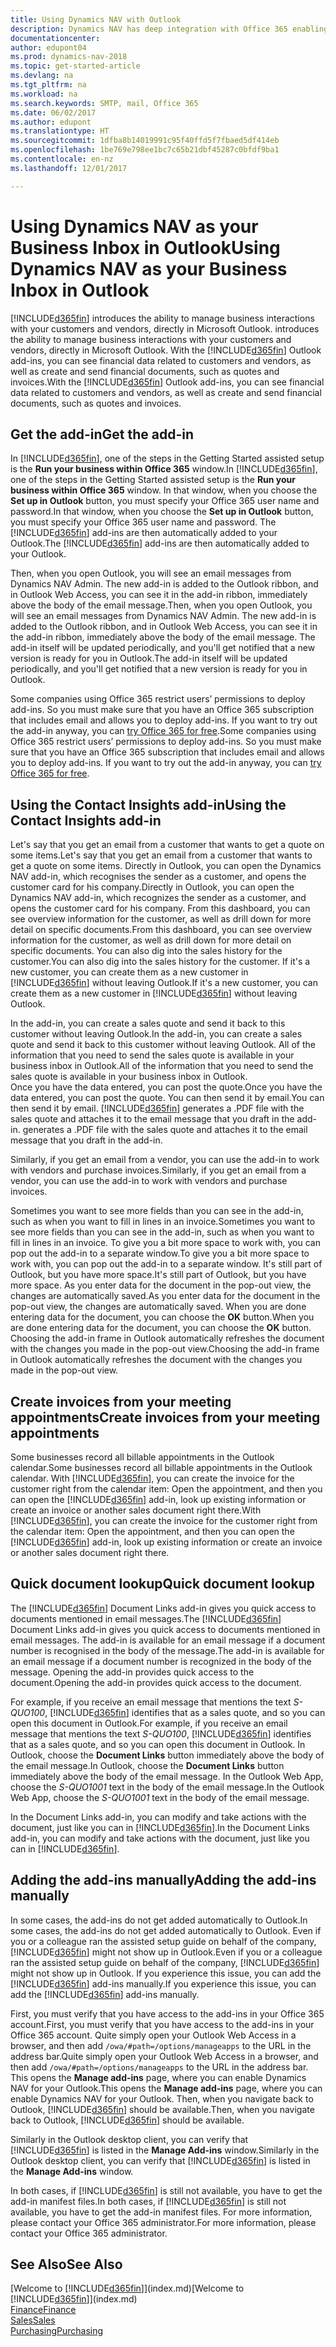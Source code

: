 ```yaml
---
title: Using Dynamics NAV with Outlook
description: Dynamics NAV has deep integration with Office 365 enabling you to manage all your business interactions and mail with customers and vendors directly in Outlook.
documentationcenter: 
author: edupont04
ms.prod: dynamics-nav-2018
ms.topic: get-started-article
ms.devlang: na
ms.tgt_pltfrm: na
ms.workload: na
ms.search.keywords: SMTP, mail, Office 365
ms.date: 06/02/2017
ms.author: edupont
ms.translationtype: HT
ms.sourcegitcommit: 1dfba8b14019991c95f40ffd5f7fbaed5df414eb
ms.openlocfilehash: 1be769e798ee1bc7c65b21dbf45287c0bfdf9ba1
ms.contentlocale: en-nz
ms.lasthandoff: 12/01/2017

---
```

# <a name="using-dynamics-nav-as-your-business-inbox-in-outlook"></a><span data-ttu-id="7ed73-103">Using Dynamics NAV as your Business Inbox in Outlook</span><span class="sxs-lookup"><span data-stu-id="7ed73-103">Using Dynamics NAV as your Business Inbox in Outlook</span></span>
[!INCLUDE[d365fin](includes/d365fin_md.md)]<span data-ttu-id="7ed73-104"> introduces the ability to manage business interactions with your customers and vendors, directly in Microsoft Outlook.</span><span class="sxs-lookup"><span data-stu-id="7ed73-104"> introduces the ability to manage business interactions with your customers and vendors, directly in Microsoft Outlook.</span></span> <span data-ttu-id="7ed73-105">With the [!INCLUDE[d365fin](includes/d365fin_md.md)] Outlook add-ins, you can see financial data related to customers and vendors, as well as create and send financial documents, such as quotes and invoices.</span><span class="sxs-lookup"><span data-stu-id="7ed73-105">With the [!INCLUDE[d365fin](includes/d365fin_md.md)] Outlook add-ins, you can see financial data related to customers and vendors, as well as create and send financial documents, such as quotes and invoices.</span></span>  

## <a name="get-the-add-in"></a><span data-ttu-id="7ed73-106">Get the add-in</span><span class="sxs-lookup"><span data-stu-id="7ed73-106">Get the add-in</span></span>
<span data-ttu-id="7ed73-107">In [!INCLUDE[d365fin](includes/d365fin_md.md)], one of the steps in the Getting Started assisted setup is the **Run your business within Office 365** window.</span><span class="sxs-lookup"><span data-stu-id="7ed73-107">In [!INCLUDE[d365fin](includes/d365fin_md.md)], one of the steps in the Getting Started assisted setup is the **Run your business within Office 365** window.</span></span> <span data-ttu-id="7ed73-108">In that window, when you choose the **Set up in Outlook** button, you must specify your Office 365 user name and password.</span><span class="sxs-lookup"><span data-stu-id="7ed73-108">In that window, when you choose the **Set up in Outlook** button, you must specify your Office 365 user name and password.</span></span> <span data-ttu-id="7ed73-109">The [!INCLUDE[d365fin](includes/d365fin_md.md)] add-ins are then automatically added to your Outlook.</span><span class="sxs-lookup"><span data-stu-id="7ed73-109">The [!INCLUDE[d365fin](includes/d365fin_md.md)] add-ins are then automatically added to your Outlook.</span></span>  

<span data-ttu-id="7ed73-110">Then, when you open Outlook, you will see an email messages from Dynamics NAV Admin. The new add-in is added to the Outlook ribbon, and in Outlook Web Access, you can see it in the add-in ribbon, immediately above the body of the email message.</span><span class="sxs-lookup"><span data-stu-id="7ed73-110">Then, when you open Outlook, you will see an email messages from Dynamics NAV Admin. The new add-in is added to the Outlook ribbon, and in Outlook Web Access, you can see it in the add-in ribbon, immediately above the body of the email message.</span></span> <span data-ttu-id="7ed73-111">The add-in itself will be updated periodically, and you'll get notified that a new version is ready for you in Outlook.</span><span class="sxs-lookup"><span data-stu-id="7ed73-111">The add-in itself will be updated periodically, and you'll get notified that a new version is ready for you in Outlook.</span></span>  

<span data-ttu-id="7ed73-112">Some companies using Office 365 restrict users’ permissions to deploy add-ins. So you must make sure that you have an Office 365 subscription that includes email and allows you to deploy add-ins. If you want to try out the add-in anyway, you can [try Office 365 for free](https://products.office.com/try).</span><span class="sxs-lookup"><span data-stu-id="7ed73-112">Some companies using Office 365 restrict users’ permissions to deploy add-ins. So you must make sure that you have an Office 365 subscription that includes email and allows you to deploy add-ins. If you want to try out the add-in anyway, you can [try Office 365 for free](https://products.office.com/try).</span></span>  

## <a name="using-the-contact-insights-add-in"></a><span data-ttu-id="7ed73-113">Using the Contact Insights add-in</span><span class="sxs-lookup"><span data-stu-id="7ed73-113">Using the Contact Insights add-in</span></span>
<span data-ttu-id="7ed73-114">Let's say that you get an email from a customer that wants to get a quote on some items.</span><span class="sxs-lookup"><span data-stu-id="7ed73-114">Let's say that you get an email from a customer that wants to get a quote on some items.</span></span> <span data-ttu-id="7ed73-115">Directly in Outlook, you can open the Dynamics NAV add-in, which recognises the sender as a customer, and opens the customer card for his company.</span><span class="sxs-lookup"><span data-stu-id="7ed73-115">Directly in Outlook, you can open the Dynamics NAV add-in, which recognizes the sender as a customer, and opens the customer card for his company.</span></span> <span data-ttu-id="7ed73-116">From this dashboard, you can see overview information for the customer, as well as drill down for more detail on specific documents.</span><span class="sxs-lookup"><span data-stu-id="7ed73-116">From this dashboard, you can see overview information for the customer, as well as drill down for more detail on specific documents.</span></span> <span data-ttu-id="7ed73-117">You can also dig into the sales history for the customer.</span><span class="sxs-lookup"><span data-stu-id="7ed73-117">You can also dig into the sales history for the customer.</span></span> <span data-ttu-id="7ed73-118">If it's a new customer, you can create them as a new customer in [!INCLUDE[d365fin](includes/d365fin_md.md)] without leaving Outlook.</span><span class="sxs-lookup"><span data-stu-id="7ed73-118">If it's a new customer, you can create them as a new customer in [!INCLUDE[d365fin](includes/d365fin_md.md)] without leaving Outlook.</span></span>  

<span data-ttu-id="7ed73-119">In the add-in, you can create a sales quote and send it back to this customer without leaving Outlook.</span><span class="sxs-lookup"><span data-stu-id="7ed73-119">In the add-in, you can create a sales quote and send it back to this customer without leaving Outlook.</span></span> <span data-ttu-id="7ed73-120">All of the information that you need to send the sales quote is available in your business inbox in Outlook.</span><span class="sxs-lookup"><span data-stu-id="7ed73-120">All of the information that you need to send the sales quote is available in your business inbox in Outlook.</span></span>  
<span data-ttu-id="7ed73-121">Once you have the data entered, you can post the quote.</span><span class="sxs-lookup"><span data-stu-id="7ed73-121">Once you have the data entered, you can post the quote.</span></span> <span data-ttu-id="7ed73-122">You can then send it by email.</span><span class="sxs-lookup"><span data-stu-id="7ed73-122">You can then send it by email.</span></span> [!INCLUDE[d365fin](includes/d365fin_md.md)]<span data-ttu-id="7ed73-123"> generates a .PDF file with the sales quote and attaches it to the email message that you draft in the add-in.</span><span class="sxs-lookup"><span data-stu-id="7ed73-123"> generates a .PDF file with the sales quote and attaches it to the email message that you draft in the add-in.</span></span>  

<span data-ttu-id="7ed73-124">Similarly, if you get an email from a vendor, you can use the add-in to work with vendors and purchase invoices.</span><span class="sxs-lookup"><span data-stu-id="7ed73-124">Similarly, if you get an email from a vendor, you can use the add-in to work with vendors and purchase invoices.</span></span>  

<span data-ttu-id="7ed73-125">Sometimes you want to see more fields than you can see in the add-in, such as when you want to fill in lines in an invoice.</span><span class="sxs-lookup"><span data-stu-id="7ed73-125">Sometimes you want to see more fields than you can see in the add-in, such as when you want to fill in lines in an invoice.</span></span> <span data-ttu-id="7ed73-126">To give you a bit more space to work with, you can pop out the add-in to a separate window.</span><span class="sxs-lookup"><span data-stu-id="7ed73-126">To give you a bit more space to work with, you can pop out the add-in to a separate window.</span></span> <span data-ttu-id="7ed73-127">It's still part of Outlook, but you have more space.</span><span class="sxs-lookup"><span data-stu-id="7ed73-127">It's still part of Outlook, but you have more space.</span></span> <span data-ttu-id="7ed73-128">As you enter data for the document in the pop-out view, the changes are automatically saved.</span><span class="sxs-lookup"><span data-stu-id="7ed73-128">As you enter data for the document in the pop-out view, the changes are automatically saved.</span></span> <span data-ttu-id="7ed73-129">When you are done entering data for the document, you can choose the **OK** button.</span><span class="sxs-lookup"><span data-stu-id="7ed73-129">When you are done entering data for the document, you can choose the **OK** button.</span></span> <span data-ttu-id="7ed73-130">Choosing the add-in frame in Outlook automatically refreshes the document with the changes you made in the pop-out view.</span><span class="sxs-lookup"><span data-stu-id="7ed73-130">Choosing the add-in frame in Outlook automatically refreshes the document with the changes you made in the pop-out view.</span></span>  

## <a name="create-invoices-from-your-meeting-appointments"></a><span data-ttu-id="7ed73-131">Create invoices from your meeting appointments</span><span class="sxs-lookup"><span data-stu-id="7ed73-131">Create invoices from your meeting appointments</span></span>
<span data-ttu-id="7ed73-132">Some businesses record all billable appointments in the Outlook calendar.</span><span class="sxs-lookup"><span data-stu-id="7ed73-132">Some businesses record all billable appointments in the Outlook calendar.</span></span> <span data-ttu-id="7ed73-133">With [!INCLUDE[d365fin](includes/d365fin_md.md)], you can create the invoice for the customer right from the calendar item: Open the appointment, and then you can open the [!INCLUDE[d365fin](includes/d365fin_md.md)] add-in, look up existing information or create an invoice or another sales document right there.</span><span class="sxs-lookup"><span data-stu-id="7ed73-133">With [!INCLUDE[d365fin](includes/d365fin_md.md)], you can create the invoice for the customer right from the calendar item: Open the appointment, and then you can open the [!INCLUDE[d365fin](includes/d365fin_md.md)] add-in, look up existing information or create an invoice or another sales document right there.</span></span>  

## <a name="quick-document-lookup"></a><span data-ttu-id="7ed73-134">Quick document lookup</span><span class="sxs-lookup"><span data-stu-id="7ed73-134">Quick document lookup</span></span>
<span data-ttu-id="7ed73-135">The [!INCLUDE[d365fin](includes/d365fin_md.md)] Document Links add-in gives you quick access to documents mentioned in email messages.</span><span class="sxs-lookup"><span data-stu-id="7ed73-135">The [!INCLUDE[d365fin](includes/d365fin_md.md)] Document Links add-in gives you quick access to documents mentioned in email messages.</span></span> <span data-ttu-id="7ed73-136">The add-in is available for an email message if a document number is recognised in the body of the message.</span><span class="sxs-lookup"><span data-stu-id="7ed73-136">The add-in is available for an email message if a document number is recognized in the body of the message.</span></span> <span data-ttu-id="7ed73-137">Opening the add-in provides quick access to the document.</span><span class="sxs-lookup"><span data-stu-id="7ed73-137">Opening the add-in provides quick access to the document.</span></span>  

<span data-ttu-id="7ed73-138">For example, if you receive an email message that mentions the text *S-QUO100*, [!INCLUDE[d365fin](includes/d365fin_md.md)] identifies that as a sales quote, and so you can open this document in Outlook.</span><span class="sxs-lookup"><span data-stu-id="7ed73-138">For example, if you receive an email message that mentions the text *S-QUO100*, [!INCLUDE[d365fin](includes/d365fin_md.md)] identifies that as a sales quote, and so you can open this document in Outlook.</span></span> <span data-ttu-id="7ed73-139">In Outlook, choose the **Document Links** button immediately above the body of the email message.</span><span class="sxs-lookup"><span data-stu-id="7ed73-139">In Outlook, choose the **Document Links** button immediately above the body of the email message.</span></span> <span data-ttu-id="7ed73-140">In the Outlook Web App, choose the *S-QUO1001* text in the body of the email message.</span><span class="sxs-lookup"><span data-stu-id="7ed73-140">In the Outlook Web App, choose the *S-QUO1001* text in the body of the email message.</span></span>  

<span data-ttu-id="7ed73-141">In the Document Links add-in, you can modify and take actions with the document, just like you can in [!INCLUDE[d365fin](includes/d365fin_md.md)].</span><span class="sxs-lookup"><span data-stu-id="7ed73-141">In the Document Links add-in, you can modify and take actions with the document, just like you can in [!INCLUDE[d365fin](includes/d365fin_md.md)].</span></span>

## <a name="adding-the-add-ins-manually"></a><span data-ttu-id="7ed73-142">Adding the add-ins manually</span><span class="sxs-lookup"><span data-stu-id="7ed73-142">Adding the add-ins manually</span></span>
<span data-ttu-id="7ed73-143">In some cases, the add-ins do not get added automatically to Outlook.</span><span class="sxs-lookup"><span data-stu-id="7ed73-143">In some cases, the add-ins do not get added automatically to Outlook.</span></span> <span data-ttu-id="7ed73-144">Even if you or a colleague ran the assisted setup guide on behalf of the company, [!INCLUDE[d365fin](includes/d365fin_md.md)] might not show up in Outlook.</span><span class="sxs-lookup"><span data-stu-id="7ed73-144">Even if you or a colleague ran the assisted setup guide on behalf of the company, [!INCLUDE[d365fin](includes/d365fin_md.md)] might not show up in Outlook.</span></span> <span data-ttu-id="7ed73-145">If you experience this issue, you can add the [!INCLUDE[d365fin](includes/d365fin_md.md)] add-ins manually.</span><span class="sxs-lookup"><span data-stu-id="7ed73-145">If you experience this issue, you can add the [!INCLUDE[d365fin](includes/d365fin_md.md)] add-ins manually.</span></span>  

<span data-ttu-id="7ed73-146">First, you must verify that you have access to the add-ins in your Office 365 account.</span><span class="sxs-lookup"><span data-stu-id="7ed73-146">First, you must verify that you have access to the add-ins in your Office 365 account.</span></span> <span data-ttu-id="7ed73-147">Quite simply open your Outlook Web Access in a browser, and then add `/owa/#path=/options/manageapps` to the URL in the address bar.</span><span class="sxs-lookup"><span data-stu-id="7ed73-147">Quite simply open your Outlook Web Access in a browser, and then add `/owa/#path=/options/manageapps` to the URL in the address bar.</span></span> <span data-ttu-id="7ed73-148">This opens the **Manage add-ins** page, where you can enable Dynamics NAV for your Outlook.</span><span class="sxs-lookup"><span data-stu-id="7ed73-148">This opens the **Manage add-ins** page, where you can enable Dynamics NAV for your Outlook.</span></span> <span data-ttu-id="7ed73-149">Then, when you navigate back to Outlook, [!INCLUDE[d365fin](includes/d365fin_md.md)] should be available.</span><span class="sxs-lookup"><span data-stu-id="7ed73-149">Then, when you navigate back to Outlook, [!INCLUDE[d365fin](includes/d365fin_md.md)] should be available.</span></span>  

<span data-ttu-id="7ed73-150">Similarly in the Outlook desktop client, you can verify that [!INCLUDE[d365fin](includes/d365fin_md.md)] is listed in the **Manage Add-ins** window.</span><span class="sxs-lookup"><span data-stu-id="7ed73-150">Similarly in the Outlook desktop client, you can verify that [!INCLUDE[d365fin](includes/d365fin_md.md)] is listed in the **Manage Add-ins** window.</span></span>  

<span data-ttu-id="7ed73-151">In both cases, if [!INCLUDE[d365fin](includes/d365fin_md.md)] is still not available, you have to get the add-in manifest files.</span><span class="sxs-lookup"><span data-stu-id="7ed73-151">In both cases, if [!INCLUDE[d365fin](includes/d365fin_md.md)] is still not available, you have to get the add-in manifest files.</span></span> <span data-ttu-id="7ed73-152">For more information, please contact your Office 365 administrator.</span><span class="sxs-lookup"><span data-stu-id="7ed73-152">For more information, please contact your Office 365 administrator.</span></span>

## <a name="see-also"></a><span data-ttu-id="7ed73-153">See Also</span><span class="sxs-lookup"><span data-stu-id="7ed73-153">See Also</span></span>
<span data-ttu-id="7ed73-154">[Welcome to [!INCLUDE[d365fin](includes/d365fin_md.md)]](index.md)</span><span class="sxs-lookup"><span data-stu-id="7ed73-154">[Welcome to [!INCLUDE[d365fin](includes/d365fin_md.md)]](index.md)</span></span>  
[<span data-ttu-id="7ed73-155">Finance</span><span class="sxs-lookup"><span data-stu-id="7ed73-155">Finance</span></span>](finance.md)  
[<span data-ttu-id="7ed73-156">Sales</span><span class="sxs-lookup"><span data-stu-id="7ed73-156">Sales</span></span>](sales-manage-sales.md)  
[<span data-ttu-id="7ed73-157">Purchasing</span><span class="sxs-lookup"><span data-stu-id="7ed73-157">Purchasing</span></span>](purchasing-manage-purchasing.md)  

